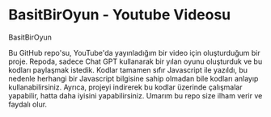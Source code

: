 # BasitBirOyun -  Youtube Videosu
BasitBirOyun

Bu GitHub repo'su, YouTube'da yayınladığım bir video için oluşturduğum bir proje. Repoda, sadece Chat GPT kullanarak bir yılan oyunu oluşturduk ve bu kodları paylaşmak istedik. Kodlar tamamen sıfır Javascript ile yazıldı, bu nedenle herhangi bir Javascript bilgisine sahip olmadan bile kodları anlayıp kullanabilirsiniz. Ayrıca, projeyi indirerek bu kodlar üzerinde çalışmalar yapabilir, hatta daha iyisini yapabilirsiniz. Umarım bu repo size ilham verir ve faydalı olur.
